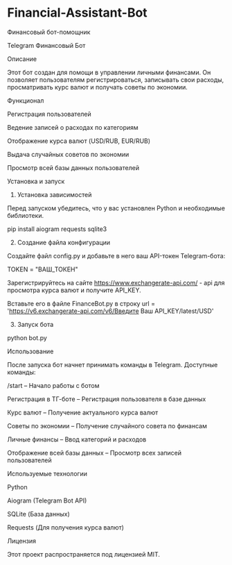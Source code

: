 # Financial-Assistant-Bot
Финансовый бот-помощник

Telegram Финансовый Бот

Описание

Этот бот создан для помощи в управлении личными финансами. Он позволяет пользователям регистрироваться, записывать свои расходы, просматривать курс валют и получать советы по экономии.

Функционал

Регистрация пользователей

Ведение записей о расходах по категориям

Отображение курса валют (USD/RUB, EUR/RUB)

Выдача случайных советов по экономии

Просмотр всей базы данных пользователей

Установка и запуск

1. Установка зависимостей

Перед запуском убедитесь, что у вас установлен Python и необходимые библиотеки.

pip install aiogram requests sqlite3

2. Создание файла конфигурации

Создайте файл config.py и добавьте в него ваш API-токен Telegram-бота:

TOKEN = "ВАШ_ТОКЕН"

Зарегистрируйтесь на сайте https://www.exchangerate-api.com/ - api для просмотра курса валют
и получите API_KEY.

Вставьте его в файле FinanceBot.py в строку url = 'https://v6.exchangerate-api.com/v6/Введите Ваш API_KEY/latest/USD'

3. Запуск бота

python bot.py

Использование

После запуска бот начнет принимать команды в Telegram. Доступные команды:

/start – Начало работы с ботом

Регистрация в ТГ-боте – Регистрация пользователя в базе данных

Курс валют – Получение актуального курса валют

Советы по экономии – Получение случайного совета по финансам

Личные финансы – Ввод категорий и расходов

Отображение всей базы данных – Просмотр всех записей пользователей

Используемые технологии

Python

Aiogram (Telegram Bot API)

SQLite (База данных)

Requests (Для получения курса валют)

Лицензия

Этот проект распространяется под лицензией MIT.
